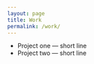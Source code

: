 ```yaml
---
layout: page
title: Work
permalink: /work/
---
```


- Project one — short line
- Project two — short line
